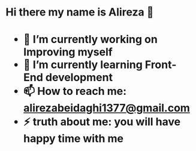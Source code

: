 <h1>Hi there my name is Alireza 👋<h1>

- 🔭 I’m currently working on Improving myself
- 🌱 I’m currently learning Front-End development
- 📫 How to reach me: alirezabeidaghi1377@gmail.com
- ⚡ truth about me: you will have happy time with me 

